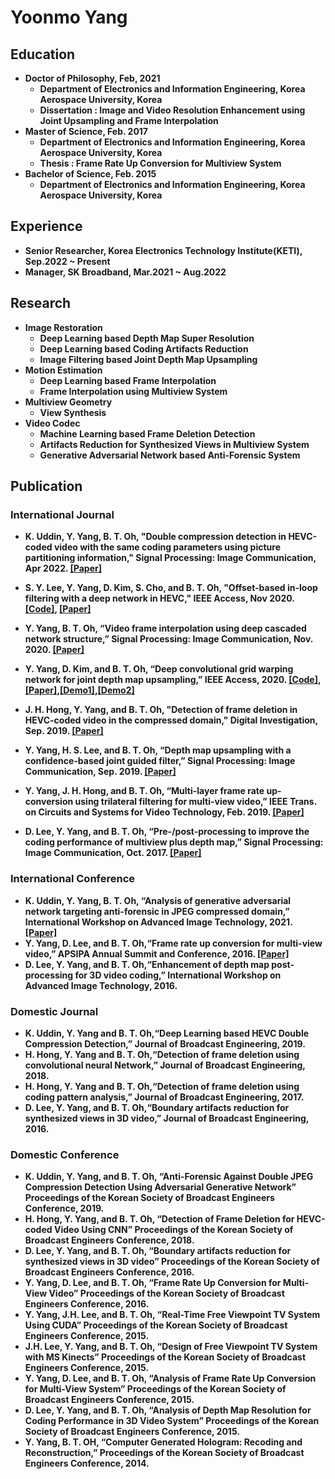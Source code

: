 # Yoonmo Yang


## <strong>Education
* Doctor of Philosophy, Feb, 2021
    * Department of Electronics and Information Engineering, Korea Aerospace University, Korea
    * Dissertation : Image and Video Resolution Enhancement using Joint Upsampling and Frame Interpolation
* Master of Science, Feb. 2017
    * Department of Electronics and Information Engineering, Korea Aerospace University, Korea
    * Thesis : Frame Rate Up Conversion for Multiview System
* Bachelor of Science, Feb. 2015
    *  Department of Electronics and Information Engineering, Korea Aerospace University, Korea

## Experience
* Senior Researcher, Korea Electronics Technology Institute(KETI), Sep.2022 ~ Present
* Manager, SK Broadband, Mar.2021 ~ Aug.2022

## <strong>Research
   * Image Restoration
      * Deep Learning based Depth Map Super Resolution
      * Deep Learning based Coding Artifacts Reduction
      * Image Filtering based Joint Depth Map Upsampling
   * Motion Estimation
      * Deep Learning based Frame Interpolation
      * Frame Interpolation using Multiview System
   * Multiview Geometry
      * View Synthesis
   * Video Codec
      * Machine Learning based Frame Deletion Detection
      * Artifacts Reduction for Synthesized Views in Multiview System
      * Generative Adversarial Network based Anti-Forensic System

## <strong>Publication
### International Journal
* K. Uddin, Y. Yang, B. T. Oh, "Double compression detection in HEVC-coded video with the same coding parameters using picture partitioning information," Signal Processing: Image Communication, Apr 2022. [[Paper]](https://www.sciencedirect.com/science/article/abs/pii/S0923596522000054)
   
* S. Y. Lee, Y. Yang, D. Kim, S. Cho, and B. T. Oh, "Offset-based in-loop filtering with a deep network in HEVC," IEEE Access, Nov 2020. [[Code]](https://github.com/yym064/DeepSAO), [[Paper]](https://ieeexplore.ieee.org/stamp/stamp.jsp?arnumber=9272307)

* Y. Yang, B. T. Oh, “Video frame interpolation using deep cascaded network structure,”  Signal Processing: Image Communication, Nov. 2020. [[Paper]](https://www.sciencedirect.com/science/article/pii/S0923596520301491?casa_token=eQ66ifyZ3ugAAAAA:t50zKvQR1234Wl8LADp3wAqD0MzqIMNHTzknbR3LklVECtVbzLQ1LLgvzjpKeeHY9iNr5yrZBNmV)

* Y. Yang, D. Kim, and B. T. Oh, “Deep convolutional grid warping network for joint depth map upsampling,”  IEEE Access, 2020. [[Code]](https://github.com/yym064/DeepGridWarp), [[Paper]](https://ieeexplore.ieee.org/stamp/stamp.jsp?arnumber=9163094),[[Demo1]](https://youtu.be/tlXMRZ0OCrk),[[Demo2]](https://youtu.be/eawjF_Wv7fQ)

* J. H. Hong, Y. Yang, and B. T. Oh, "Detection of frame deletion in HEVC-coded video in the compressed domain," Digital Investigation, Sep. 2019. [[Paper]](https://www.sciencedirect.com/science/article/pii/S1742287619301343?casa_token=x7d0L7lApBwAAAAA:Ke-ZGl8AWMbWH6MbLAw5pRPKIvh4-ESbcGkcVl0EBHvCn2MmZBVhEQvWHkjiC5L_Zr5uyi1j9v6i)

* Y. Yang, H. S. Lee, and B. T. Oh, “Depth map upsampling with a confidence-based joint guided filter,”  Signal Processing: Image Communication, Sep. 2019. [[Paper]](https://www.sciencedirect.com/science/article/pii/S092359651830849X?casa_token=ojJZvHutCX4AAAAA:50RkrtSgfVb14VPmQolbtazDgZek-6D6H-hs70UE22AIoRTMeR8x1McY_aCByfdaWbUZC64G7hj2)

* Y. Yang, J. H. Hong, and B. T. Oh, “Multi-layer frame rate up-conversion using trilateral filtering for multi-view video,” IEEE Trans. on Circuits and Systems for Video Technology, Feb. 2019. [[Paper]](https://ieeexplore.ieee.org/stamp/stamp.jsp?tp=&arnumber=8125161)

* D. Lee, Y. Yang, and B. T. Oh, “Pre-/post-processing to improve the coding performance of multiview plus depth map,” Signal Processing: Image Communication, Oct. 2017. [[Paper]](https://www.sciencedirect.com/science/article/pii/S0923596517301194?casa_token=C1Szh3OjDUMAAAAA:J5nigFYK2_6hppRmzM7DnwvX96u3Z0fMzICR5hcxYngCDo-CISFwq69JJVgAROGfqOy-fQEAGSQb)


### International Conference
* K. Uddin, Y. Yang, B. T. Oh, “Analysis of generative adversarial network targeting anti-forensic in JPEG compressed domain,” International Workshop on Advanced Image Technology, 2021. [[Paper]](http://www.uunaka.org/IWAIT2021/withPDF/papers/paper_82.pdf)
* Y. Yang, D. Lee, and B. T. Oh,“Frame rate up conversion for multi-view video,” APSIPA Annual Summit and Conference, 2016. [[Paper]](http://www.apsipa.org/proceedings_2016/HTML/paper2016/152.pdf)
* D. Lee, Y. Yang, and B. T. Oh,“Enhancement of depth map post-processing for 3D video coding,” International Workshop on Advanced Image Technology, 2016.


### Domestic Journal
* K. Uddin, Y. Yang and B. T. Oh,“Deep Learning based HEVC Double Compression Detection,” Journal of Broadcast Engineering, 2019.
* H. Hong, Y. Yang and B. T. Oh,“Detection of frame deletion using convolutional neural Network,” Journal of Broadcast Engineering, 2018.
* H. Hong, Y. Yang and B. T. Oh,“Detection of frame deletion using coding pattern analysis,” Journal of Broadcast Engineering, 2017.
* D. Lee, Y. Yang, and B. T. Oh,“Boundary artifacts reduction for synthesized views in 3D video,” Journal of Broadcast Engineering, 2016.
### Domestic Conference 

* K. Uddin, Y. Yang, and B. T. Oh, “Anti-Forensic Against Double JPEG Compression Detection Using Adversarial Generative Network” Proceedings of the Korean Society of Broadcast Engineers Conference, 2019.
* H. Hong, Y. Yang, and B. T. Oh, “Detection of Frame Deletion for HEVC-coded Video Using CNN” Proceedings of the Korean Society of Broadcast Engineers Conference, 2018.
* D. Lee, Y. Yang, and B. T. Oh, “Boundary artifacts reduction for synthesized views in 3D video” Proceedings of the Korean Society of Broadcast Engineers Conference, 2016.
* Y. Yang, D. Lee, and B. T. Oh, “Frame Rate Up Conversion for Multi-View Video” Proceedings of the Korean Society of Broadcast Engineers Conference, 2016.
* Y. Yang, J.H. Lee, and B. T. Oh, “Real-Time Free Viewpoint TV System Using CUDA” Proceedings of the Korean Society of Broadcast Engineers Conference, 2015.
* J.H. Lee, Y. Yang, and B. T. Oh, “Design of Free Viewpoint TV System with MS Kinects” Proceedings of the Korean Society of Broadcast Engineers Conference, 2015.
* Y. Yang, D. Lee, and B. T. Oh, “Analysis of Frame Rate Up Conversion for Multi-View System” Proceedings of the Korean Society of Broadcast Engineers Conference, 2015.
* D. Lee, Y. Yang, and B. T. Oh, “Analysis of Depth Map Resolution for Coding Performance in 3D Video System” Proceedings of the Korean Society of Broadcast Engineers Conference, 2015.
* Y. Yang, B. T. OH, “Computer Generated Hologram: Recoding and Reconstruction,” Proceedings of the Korean Society of Broadcast Engineers Conference, 2014.

